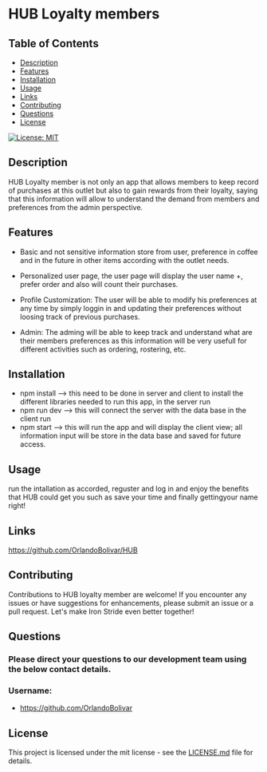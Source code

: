 # HUB Loyalty members

## Table of Contents
- [Description](#description)
- [Features](#features)
- [Installation](#installation)
- [Usage](#usage)
- [Links](#links)
- [Contributing](#contributing)
- [Questions](#questions)
- [License](#license)

[![License: MIT](https://img.shields.io/badge/License-MIT-yellow.svg)](https://opensource.org/licenses/MIT)

## Description
HUB Loyalty member is not only an app that allows members to keep record of purchases at this outlet but also to gain rewards from their loyalty, saying that this information will allow to understand the demand from members and preferences from the admin perspective.

## Features
 - Basic and not sensitive information store from user, preference in coffee and in the future in other items according with the outlet needs.

 - Personalized user page, the user page will display the user name +, prefer order and also will count their purchases.

 - Profile Customization: The user will be able to modify his preferences at any time by simply loggin in and updating their preferences without loosing track of previous purchases.

 - Admin: The adming will be able to keep track and understand what are their members preferences as this information will be very usefull for different activities such as ordering, rostering, etc.

 

## Installation
- npm install --> this need to be done in server and client to install the different libraries needed to run this app,
in the server run
- npm run dev --> this will connect the server with the data base 
in the client run 
- npm start --> this will run the app and will display the client view; all information input will be store in the data base and saved for future access.

## Usage

run the intallation as accorded, reguster and log in and enjoy the benefits that HUB could get you such as save your time and finally gettingyour name right!

## Links

https://github.com/OrlandoBolivar/HUB

## Contributing
Contributions to HUB loyalty member are welcome! If you encounter any issues or have suggestions for enhancements, please submit an issue or a pull request. Let's make Iron Stride even better together!

## Questions
### Please direct your questions to our development team using the below contact details.
### Username: 

- https://github.com/OrlandoBolivar


## License

This project is licensed under the mit license - see the [LICENSE.md](https://opensource.org/licenses/MIT) file for details.